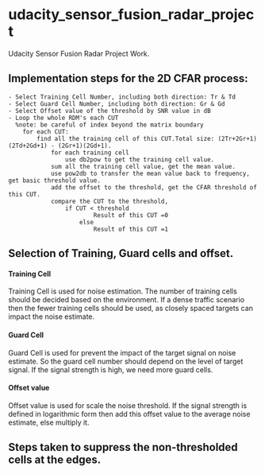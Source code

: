 # udacity_sensor_fusion_radar_project
Udacity Sensor Fusion Radar Project Work. 

## Implementation steps for the 2D CFAR process:
	- Select Training Cell Number, including both direction: Tr & Td
	- Select Guard Cell Number, including both direction: Gr & Gd
	- Select Offset value of the threshold by SNR value in dB
	- Loop the whole RDM's each CUT
	  %note: be careful of index beyond the matrix boundary
		for each CUT:
		    find all the training cell of this CUT.Total size: (2Tr+2Gr+1)(2Td+2Gd+1) - (2Gr+1)(2Gd+1).
				for each training cell
				    use db2pow to get the training cell value.
				sum all the training cell value, get the mean value.
				use pow2db to transfer the mean value back to frequency, get basic threshold value.
				add the offset to the threshold, get the CFAR threshold of this CUT.
				compare the CUT to the threshold,
				    if CUT < threshold
						    Result of this CUT =0
						else
						    Result of this CUT =1
				
## Selection of Training, Guard cells and offset.
#### Training Cell
Training Cell is used for noise estimation. The number of training cells should be decided based on the environment. If a dense traffic scenario then the fewer training cells should be used, as closely spaced targets can impact the noise estimate. 
#### Guard Cell 
Guard Cell is used for prevent the impact of the target signal on noise estimate. So the guard cell number should depend on the level of target signal. If the signal strength is high, we need more guard cells. 
#### Offset value 
Offset value is used for scale the noise threshold. If the signal strength is defined in logarithmic form then add this offset value to the average noise estimate, else multiply it. 

## Steps taken to suppress the non-thresholded cells at the edges.

